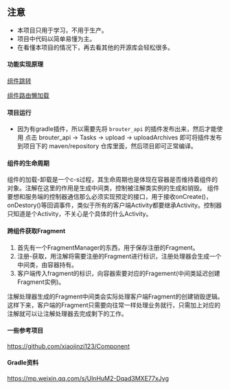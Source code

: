 

## 注意
- 本项目只用于学习，不用于生产。
- 项目中代码以简单易懂为主。
- 在看懂本项目的情况下，再去看其他的开源库会轻松很多。



#### 功能实现原理
[组件跳转](组件跳转.md)

[组件路由懒加载](组件路由懒加载.md)

#### 项目运行
- 因为有gradle插件，所以需要先将 `brouter_api` 的插件发布出来，然后才能使用
    点击 brouter_api -> Tasks -> upload -> uploadArchives 即可将插件发布到项目下的 maven/repository  仓库里面，然后项目即可正常编译。



#### 组件的生命周期

组件的加载-卸载是一个c-s过程，其生命周期也是体现在容器是否维持着组件的对象。注解在这里的作用是生成中间类，控制被注解类实例的生成和销毁。
组件要想和服务端的控制器通信那么必须实现预定的接口，用于接收onCreate()，onDestory()等回调事件，类似于所有的客户端Activity都要继承Activity。控制器只知道是个Activity，不关心是个具体的什么Activity。


#### 跨组件获取Fragment

1. 首先有一个FragmentManager的东西，用于保存注册的Fragment。
2. 注册-获取，用注解将需要注册的Fragment进行标识，注册处理器会生成一个中间类，由容器持有。
3. 客户端传入fragment的标识，向容器索要对应的Fragement(中间类延迟创建Fragment实例)。

注解处理器生成的Fragment中间类会实际处理客户端Fragment的创建销毁逻辑。这样下来，客户端的Fragment只需要向往常一样处理业务就行，只需加上对应的注解就可以让注解处理器去完成剩下的工作。

#### 一些参考项目  

https://github.com/xiaojinzi123/Component

#### Gradle资料

https://mp.weixin.qq.com/s/UlnHuM2-Dqad3MXE77xJyg

